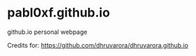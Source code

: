 # pabl0xf.github.io
github.io personal webpage

Credits for:
https://github.com/dhruvarora/dhruvarora.github.io
